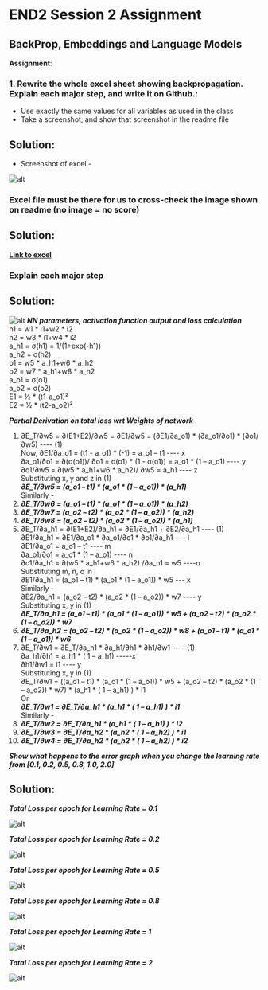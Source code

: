 # END2 Session 2 Assignment

## BackProp, Embeddings and Language Models

**Assignment**:
### 1. Rewrite the whole excel sheet showing backpropagation. Explain each major step, and write it on Github.:
  - Use exactly the same values for all variables as used in the class
  - Take a screenshot, and show that screenshot in the readme file

## Solution:
  - Screenshot of excel -

  ![alt](https://github.com/SachinDangayach/END2.0/blob/main/Session2/Images/Excel_NN.JPG)

### Excel file must be there for us to cross-check the image shown on readme (no image = no score)

## Solution:  
**[Link to excel](https://github.com/SachinDangayach/END2.0/blob/main/Session2/NN%20Training.xlsx)**

### Explain each major step

## Solution:  
![alt](https://github.com/SachinDangayach/END2.0/blob/main/Session2/Images/NN.png)
***NN parameters, activation function output and loss calculation***  
h1 = w1 * i1+w2 * i2  
h2 = w3 * i1+w4 * i2  
a_h1 = σ(h1) = 1/(1+exp(-h1))  
a_h2 = σ(h2)  
o1 = w5 * a_h1+w6 * a_h2  
o2 = w7 * a_h1+w8 * a_h2  
a_o1 = σ(o1)  
a_o2 = σ(o2)  
E1 = ½ * (t1-a_o1)²  
E2 = ½ * (t2-a_o2)²  

***Partial Derivation on total loss wrt Weights of network***
1.	∂E_T/∂w5 = ∂(E1+E2)/∂w5 = ∂E1/∂w5 = (∂E1/∂a_o1) * (∂a_o1/∂o1) * (∂o1/∂w5)  ---- (1)  
Now, ∂E1/∂a_o1 = (t1 - a_o1) * (-1) = a_o1 – t1   ---- x  
∂a_o1/∂o1 = ∂(σ(o1))/ ∂o1 = σ(o1) * (1 - σ(o1)) = a_o1 * (1 – a_o1)   ---- y  
∂o1/∂w5 = ∂(w5 * a_h1+w6 * a_h2)/ ∂w5 = a_h1  ---- z  
Substituting x, y and z in (1)  
***∂E_T/∂w5 = (a_o1 – t1) * (a_o1 * (1 – a_o1)) * (a_h1)***  
Similarly -  
2.	***∂E_T/∂w6 = (a_o1 – t1) * (a_o1 * (1 – a_o1)) * (a_h2)***  
3.	***∂E_T/∂w7 = (a_o2 – t2) * (a_o2 * (1 – a_o2)) * (a_h2)***  
4.	***∂E_T/∂w8 = (a_o2 – t2) * (a_o2 * (1 – a_o2)) * (a_h1)***  
5.	∂E_T/∂a_h1 = ∂(E1+E2)/∂a_h1 = ∂E1/∂a_h1 + ∂E2/∂a_h1  ---- (1)  
∂E1/∂a_h1 = ∂E1/∂a_o1 * ∂a_o1/∂o1 * ∂o1/∂a_h1  ----l  
∂E1/∂a_o1 = a_o1 – t1   ---- m  
∂a_o1/∂o1 = a_o1 * (1 – a_o1)   ---- n  
∂o1/∂a_h1 = ∂(w5 * a_h1+w6 * a_h2) /∂a_h1 = w5   ----o  
Substituting m, n, o in l  
∂E1/∂a_h1 = (a_o1 – t1) * (a_o1 * (1 – a_o1)) * w5 --- x  
Similarly -    
∂E2/∂a_h1 = (a_o2 – t2) * (a_o2 * (1 – a_o2)) * w7  ---- y  
Substituting x, y in (1)  
***∂E_T/∂a_h1 = (a_o1 – t1) * (a_o1 * (1 – a_o1)) * w5 + (a_o2 – t2) * (a_o2 * (1 – a_o2)) * w7***  
6.	***∂E_T/∂a_h2 = (a_o2 – t2) * (a_o2 * (1 – a_o2)) * w8 + (a_o1 – t1) * (a_o1 * (1 – a_o1)) * w6***  
7.	∂E_T/∂w1 = ∂E_T/∂a_h1 * ∂a_h1/∂h1 * ∂h1/∂w1 ---- (1)  
∂a_h1/∂h1 = a_h1 * ( 1 – a_h1)  -----x  
∂h1/∂w1 = i1 ---- y  
Substituting x, y in (1)  
∂E_T/∂w1 = ((a_o1 – t1) * (a_o1 * (1 – a_o1)) * w5 + (a_o2 – t2) * (a_o2 * (1 – a_o2)) * w7) *   (a_h1 * ( 1 – a_h1)  ) * i1  
Or  
***∂E_T/∂w1 = ∂E_T/∂a_h1 * (a_h1 * ( 1 – a_h1)  ) * i1***    
Similarly -    
8.	***∂E_T/∂w2 = ∂E_T/∂a_h1 * (a_h1 * ( 1 – a_h1)  ) * i2***      
9.	***∂E_T/∂w3 = ∂E_T/∂a_h2 * (a_h2 * ( 1 – a_h2)  ) * i1***    
10.	***∂E_T/∂w4 = ∂E_T/∂a_h2 * (a_h2 * ( 1 – a_h2)  ) * i2***    

***Show what happens to the error graph when you change the learning rate from [0.1, 0.2, 0.5, 0.8, 1.0, 2.0]***  

## Solution:  
***Total Loss per epoch for Learning Rate = 0.1***

![alt](https://github.com/SachinDangayach/END2.0/blob/main/Session2/Images/lr_01.JPG)

***Total Loss per epoch for Learning Rate = 0.2***

![alt](https://github.com/SachinDangayach/END2.0/blob/main/Session2/Images/lr_02.JPG)

***Total Loss per epoch for Learning Rate = 0.5***

![alt](https://github.com/SachinDangayach/END2.0/blob/main/Session2/Images/LR_05.JPG)

***Total Loss per epoch for Learning Rate = 0.8***

![alt](https://github.com/SachinDangayach/END2.0/blob/main/Session2/Images/LR_08.JPG)

***Total Loss per epoch for Learning Rate = 1***

![alt](https://github.com/SachinDangayach/END2.0/blob/main/Session2/Images/LR_1.JPG)

***Total Loss per epoch for Learning Rate = 2***

![alt](https://github.com/SachinDangayach/END2.0/blob/main/Session2/Images/LR_2.JPG)
